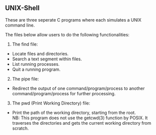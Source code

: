 ## UNIX-Shell

These are three seperate C programs where each simulates a UNIX command line.

The files below allow users to do the following functionalities:

1. The find file:
- Locate files and directories.
- Search a text segment within files.
- List running processes.
- Quit a running program.

2. The pipe file:
- Redirect the output of one command/program/process to another command/program/process for further processing.

3. The pwd (Print Working Directory) file:
- Print the path of the working directory, starting from the root.  
NB: This program does not use the getcwd(3) function by POSIX. It traverses the directories and gets the current working directory from scratch.
